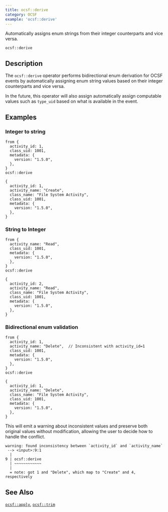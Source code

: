 ```yaml
---
title: ocsf::derive
category: OCSF
example: 'ocsf::derive'
---
```


Automatically assigns enum strings from their integer counterparts and vice
versa.

```tql
ocsf::derive
```

## Description

The `ocsf::derive` operator performs bidirectional enum derivation for OCSF
events by automatically assigning enum string values based on their integer
counterparts and vice versa.

In the future, this operator will also assign automatically assign computable
values such as `type_uid` based on what is available in the event.

## Examples

### Integer to string

```tql
from {
  activity_id: 1,
  class_uid: 1001,
  metadata: {
    version: "1.5.0",
  },
}
ocsf::derive
```
```
{
  activity_id: 1,
  activity_name: "Create",
  class_name: "File System Activity",
  class_uid: 1001,
  metadata: {
    version: "1.5.0",
  },
}
```

### String to Integer

```tql
from {
  activity_name: "Read",
  class_uid: 1001,
  metadata: {
    version: "1.5.0",
  },
}
ocsf::derive
```
```tql
{
  activity_id: 2,
  activity_name: "Read",
  class_name: "File System Activity",
  class_uid: 1001,
  metadata: {
    version: "1.5.0",
  },
}
```

### Bidirectional enum validation

```tql
from {
  activity_id: 1,
  activity_name: "Delete",  // Inconsistent with activity_id=1
  class_uid: 1001,
  metadata: {
    version: "1.5.0",
  },
}
ocsf::derive
```
```tql
{
  activity_id: 1,
  activity_name: "Delete",
  class_name: "File System Activity",
  class_uid: 1001,
  metadata: {
    version: "1.5.0",
  },
}
```

This will emit a warning about inconsistent values and preserve both original
values without modification, allowing the user to decide how to handle the
conflict.

```
warning: found inconsistency between `activity_id` and `activity_name`
 --> <input>:9:1
  |
9 | ocsf::derive
  | ~~~~~~~~~~~~
  |
  = note: got 1 and "Delete", which map to "Create" and 4, respectively
```

## See Also

[`ocsf::apply`](/reference/operators/ocsf/apply),
[`ocsf::trim`](/reference/operators/ocsf/trim)

